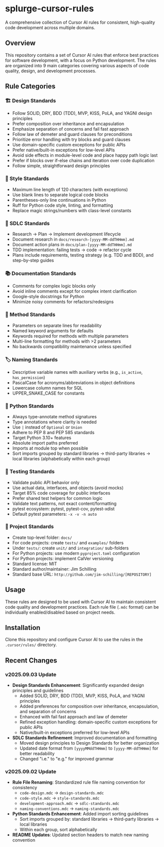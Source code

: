 # splurge-cursor-rules 
A comprehensive collection of Cursor AI rules for consistent, high-quality code development across multiple domains.

## Overview

This repository contains a set of Cursor AI rules that enforce best practices for software development, with a focus on Python development. The rules are organized into 9 main categories covering various aspects of code quality, design, and development processes.

## Rule Categories

### 🏗️ Design Standards
- Follow SOLID, DRY, BDD (TDD), MVP, KISS, PoLA, and YAGNI design principles
- Prefer composition over inheritance and encapsulation
- Emphasize separation of concerns and fail fast approach
- Follow law of demeter and guard clauses for preconditions
- Prioritize error handling with try blocks and guard clauses
- Use domain-specific custom exceptions for public APIs
- Prefer native/built-in exceptions for low-level APIs
- Avoid side effects in module-level code and place happy path logic last
- Prefer if blocks over if-else chains and iteration over code duplication
- Follow simple, straightforward design principles

### 🎨 Style Standards
- Maximum line length of 120 characters (with exceptions)
- Use blank lines to separate logical code blocks
- Parentheses-only line continuations in Python
- Ruff for Python code style, linting, and formatting
- Replace magic strings/numbers with class-level constants

### 🔄 SDLC Standards
- Research → Plan → Implement development lifecycle
- Document research in `docs/research-[yyyy-MM-ddTHHmm].md`
- Document action plans in `docs/plan-[yyyy-MM-ddTHHmm].md`
- TDD implementation: failing tests → code → refactor cycle
- Plans include requirements, testing strategy (e.g. TDD and BDD), and step-by-step guides

### 📚 Documentation Standards
- Comments for complex logic blocks only
- Avoid inline comments except for complex intent clarification
- Google-style docstrings for Python
- Minimize noisy comments for refactors/redesigns

### 🔧 Method Standards
- Parameters on separate lines for readability
- Named keyword arguments for defaults
- Keywords required for methods with multiple parameters
- Multi-line formatting for methods with >2 parameters
- No backwards compatibility maintenance unless specified

### 🏷️ Naming Standards
- Descriptive variable names with auxiliary verbs (e.g., `is_active`, `has_permission`)
- PascalCase for acronyms/abbreviations in object definitions
- Lowercase column names for SQL
- UPPER_SNAKE_CASE for constants

### 🐍 Python Standards
- Always type-annotate method signatures
- Type annotations where clarity is needed
- Use `|` instead of `Optional` or `Union`
- Adhere to PEP 8 and PEP 585 standards
- Target Python 3.10+ features
- Absolute import paths preferred
- Imports at module top when possible
- Sort imports grouped by standard libraries → third-party libraries → local libraries (alphabetically within each group)

### 🧪 Testing Standards
- Validate public API behavior only
- Use actual data, interfaces, and objects (avoid mocks)
- Target 85% code coverage for public interfaces
- Prefer shared test helpers for common logic
- Validate text patterns, not exact content/formatting
- pytest ecosystem: pytest, pytest-cov, pytest-xdist
- Default pytest parameters: `-x -v -n auto`

### 📁 Project Standards
- Create top-level folder: `docs/`
- For code projects: create `tests/` and `examples/` folders
- Under `tests/`: create `unit/` and `integration/` sub-folders
- For Python projects: use modern `pyproject.toml` configuration
- For Python projects: implement CalVer versioning
- Standard license: MIT
- Standard author/maintainer: Jim Schilling
- Standard base URL: `http://github.com/jim-schilling/[REPOSITORY]`

## Usage

These rules are designed to be used with Cursor AI to maintain consistent code quality and development practices. Each rule file (`.mdc` format) can be individually enabled/disabled based on project needs.

## Installation

Clone this repository and configure Cursor AI to use the rules in the `.cursor/rules/` directory.

## Recent Changes

### v2025.09.03 Update
- **Design Standards Enhancement**: Significantly expanded design principles and guidelines
  - Added SOLID, DRY, BDD (TDD), MVP, KISS, PoLA, and YAGNI principles
  - Added preferences for composition over inheritance, encapsulation, and separation of concerns
  - Enhanced with fail fast approach and law of demeter
  - Refined exception handling: domain-specific custom exceptions for public APIs
  - Native/built-in exceptions preferred for low-level APIs
- **SDLC Standards Refinement**: Improved documentation and formatting
  - Moved design principles to Design Standards for better organization
  - Updated date format from `[yyyyMMddTHHmm]` to `[yyyy-MM-ddTHHmm]` for better readability
  - Changed "i.e." to "e.g." for improved grammar

### v2025.09.02 Update
- **Rule File Renaming**: Standardized rule file naming convention for consistency
  - `code-design.mdc` → `design-standards.mdc`
  - `code-style.mdc` → `style-standards.mdc`
  - `development-approach.mdc` → `sdlc-standards.mdc`
  - `naming-conventions.mdc` → `naming-standards.mdc`
- **Python Standards Enhancement**: Added import sorting guidelines
  - Sort imports grouped by: standard libraries → third-party libraries → local libraries
  - Within each group, sort alphabetically
- **README Updates**: Updated section headers to match new naming convention
